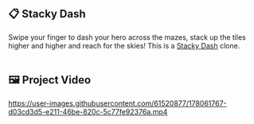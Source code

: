 ## 📋 Stacky Dash
Swipe your finger to dash your hero across the mazes, stack up the tiles higher and higher and reach for the skies!
This is a [Stacky Dash](https://apps.apple.com/us/app/stacky-dash/id1515957122) clone.
<br/><br/>


## 🖼 Project Video
https://user-images.githubusercontent.com/61520877/178061767-d03cd3d5-e211-46be-820c-5c77fe92376a.mp4
